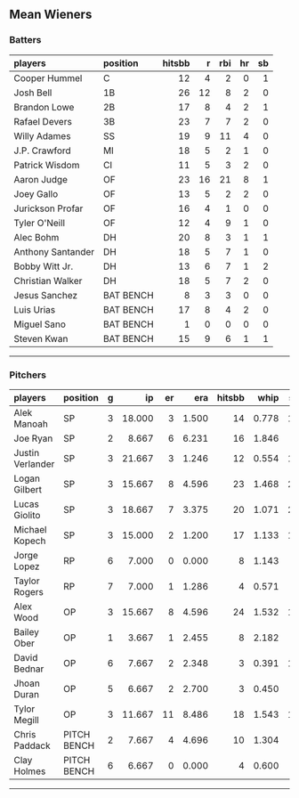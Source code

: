 ## Mean Wieners

### Batters

 
|players           |position  | hitsbb|  r| rbi| hr| sb| 
|:-----------------|:---------|------:|--:|---:|--:|--:| 
|Cooper Hummel     |C         |     12|  4|   2|  0|  1| 
|Josh Bell         |1B        |     26| 12|   8|  2|  0| 
|Brandon Lowe      |2B        |     17|  8|   4|  2|  1| 
|Rafael Devers     |3B        |     23|  7|   7|  2|  0| 
|Willy Adames      |SS        |     19|  9|  11|  4|  0| 
|J.P. Crawford     |MI        |     18|  5|   2|  1|  0| 
|Patrick Wisdom    |CI        |     11|  5|   3|  2|  0| 
|Aaron Judge       |OF        |     23| 16|  21|  8|  1| 
|Joey Gallo        |OF        |     13|  5|   2|  2|  0| 
|Jurickson Profar  |OF        |     16|  4|   1|  0|  0| 
|Tyler O'Neill     |OF        |     12|  4|   9|  1|  0| 
|Alec Bohm         |DH        |     20|  8|   3|  1|  1| 
|Anthony Santander |DH        |     18|  5|   7|  1|  0| 
|Bobby Witt Jr.    |DH        |     13|  6|   7|  1|  2| 
|Christian Walker  |DH        |     18|  5|   7|  2|  0| 
|Jesus Sanchez     |BAT BENCH |      8|  3|   3|  0|  0| 
|Luis Urias        |BAT BENCH |     17|  8|   4|  2|  0| 
|Miguel Sano       |BAT BENCH |      1|  0|   0|  0|  0| 
|Steven Kwan       |BAT BENCH |     15|  9|   6|  1|  1| 


* * *

### Pitchers

 
|players          |position    |  g|     ip| er|   era| hitsbb|  whip| so|  w| sv| 
|:----------------|:-----------|--:|------:|--:|-----:|------:|-----:|--:|--:|--:| 
|Alek Manoah      |SP          |  3| 18.000|  3| 1.500|     14| 0.778| 17|  1|  0| 
|Joe Ryan         |SP          |  2|  8.667|  6| 6.231|     16| 1.846|  6|  0|  0| 
|Justin Verlander |SP          |  3| 21.667|  3| 1.246|     12| 0.554| 16|  3|  0| 
|Logan Gilbert    |SP          |  3| 15.667|  8| 4.596|     23| 1.468| 20|  1|  0| 
|Lucas Giolito    |SP          |  3| 18.667|  7| 3.375|     20| 1.071| 22|  2|  0| 
|Michael Kopech   |SP          |  3| 15.000|  2| 1.200|     17| 1.133| 15|  0|  0| 
|Jorge Lopez      |RP          |  6|  7.000|  0| 0.000|      8| 1.143|  3|  2|  0| 
|Taylor Rogers    |RP          |  7|  7.000|  1| 1.286|      4| 0.571|  8|  0|  7| 
|Alex Wood        |OP          |  3| 15.667|  8| 4.596|     24| 1.532| 14|  1|  0| 
|Bailey Ober      |OP          |  1|  3.667|  1| 2.455|      8| 2.182|  3|  0|  0| 
|David Bednar     |OP          |  6|  7.667|  2| 2.348|      3| 0.391| 12|  0|  3| 
|Jhoan Duran      |OP          |  5|  6.667|  2| 2.700|      3| 0.450|  9|  0|  2| 
|Tylor Megill     |OP          |  3| 11.667| 11| 8.486|     18| 1.543| 15|  1|  0| 
|Chris Paddack    |PITCH BENCH |  2|  7.667|  4| 4.696|     10| 1.304|  7|  1|  0| 
|Clay Holmes      |PITCH BENCH |  6|  6.667|  0| 0.000|      4| 0.600|  5|  3|  0| 


* * *


